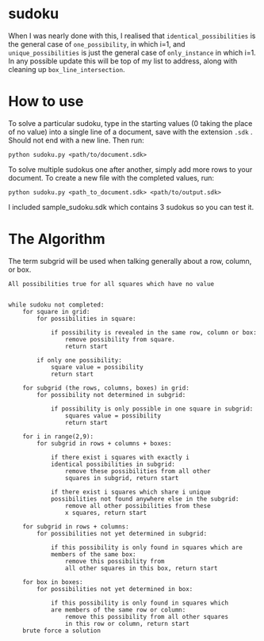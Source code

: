 # sudoku

When I was nearly done with this, I realised that `identical_possibilities` is the general case of `one_possibility`, in which i=1, and `unique_possibilities` is just the general case of `only_instance` in which i=1. In any possible update this will be top of my list to address, along with cleaning up `box_line_intersection`.

# How to use

To solve a particular sudoku, type in the starting values (0 taking the place of no value) into a single line of a document, save with the extension `.sdk` . Should not end with a new line. Then run:

    python sudoku.py <path/to/document.sdk> 

To solve multiple sudokus one after another, simply add more rows to your document. To create a new file with the completed values, run:

    python sudoku.py <path_to_document.sdk> <path/to/output.sdk>
    
    
I included sample_sudoku.sdk which contains 3 sudokus so you can test it.

# The Algorithm

The term subgrid will be used when talking generally about a row, column, or box.

	All possibilities true for all squares which have no value


	while sudoku not completed:
		for square in grid:
			for possibilities in square:
			
				if possibility is revealed in the same row, column or box:
					remove possibility from square.
					return start
					
			if only one possibility:			
				square value = possibility
				return start
				
		for subgrid (the rows, columns, boxes) in grid:
			for possibility not determined in subgrid:
			
				if possibility is only possible in one square in subgrid:
					squares value = possibility
					return start
					
		for i in range(2,9):
			for subgrid in rows + columns + boxes:
			
				if there exist i squares with exactly i 
				identical possibilities in subgrid:
					remove these possibilities from all other
					squares in subgrid, return start
					
				if there exist i squares which share i unique
				possibilities not found anywhere else in the subgrid:
					remove all other possibilities from these
					x squares, return start
					
		for subgrid in rows + columns:
			for possibilities not yet determined in subgrid:
			
				if this possibility is only found in squares which are
				members of the same box:
					remove this possibility from
					all other squares in this box, return start
					
		for box in boxes:
			for possibilities not yet determined in box:
			
				if this possibility is only found in squares which
				are members of the same row or column:
					remove this possibility from all other squares 
					in this row or column, return start
		brute force a solution
		
